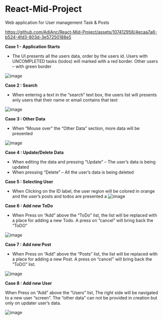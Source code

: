 # React-Mid-Project
Web application for User management Task &amp; Posts

https://github.com/AdiAnc/React-Mid-Project/assets/107412958/4ecaa7a6-b524-4fd3-803d-3e57250188e5




**Case 1 - Application Starts**

- The UI presents all the users data, order by the users id. Users with UNCOMPLETED tasks
(todos) will marked with a red border. Other users – with green border

![image](https://github.com/AdiAnc/React-Mid-Project/assets/107412958/64b3b8de-c5f6-40f8-bf9d-6580d1581741)


**Case 2 : Search**

- When entering a text in the “search” text box, the users list will presents anly users that their name or
email contains that text

![image](https://github.com/AdiAnc/React-Mid-Project/assets/107412958/ea71bf76-5766-4755-bf20-f1bae7e09ce5)


**Case 3 : Other Data**

 - When “Mouse over” the “Other Data” section, more data will be presented

![image](https://github.com/AdiAnc/React-Mid-Project/assets/107412958/01a1159a-49cd-461a-ac9f-92ad8f984193)

**Case 4 : Update/Delete Data**

- When editing the data and pressing “Update” – The user’s data is being updated
- When pressing “Delete” – All the user’s data is being deleted

  
**Case 5 : Selecting User**

 - When Clicking on the ID label, the user region will be colored in orange and the user’s posts and todos
are presented a
![image](https://github.com/AdiAnc/React-Mid-Project/assets/107412958/82b667d9-035d-4702-9481-287c4594cfb9)

**Case 6 : Add new ToDo**

- When Press on “Add” above the “ToDo” list, the list will be replaced with a place for adding a new
Todo. A press on “cancel” will bring back the “ToDO”

![image](https://github.com/AdiAnc/React-Mid-Project/assets/107412958/9b54f033-7a43-4c54-8fff-e8c0843d41f7)


**Case 7 : Add new Post**
- When Press on “Add” above the “Posts” list, the list will be replaced with a place for adding a new Post. 
A press on “cancel” will bring back the “ToDO” list.

![image](https://github.com/AdiAnc/React-Mid-Project/assets/107412958/2abfcbf6-15b7-43d3-b342-63672d20b6ed)

**Case 8 : Add new User**

 When Press on “Add” above the “Users” list, The right side will be navigated to a new user “screen”. 
The “other data” can not be provided in creation but only on updater user’s data.

![image](https://github.com/AdiAnc/React-Mid-Project/assets/107412958/ffa2312f-e3d6-41b5-b161-497b047a0a2a)

